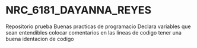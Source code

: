 # NRC_6181_DAYANNA_REYES
Repositorio prueba
Buenas practicas de programacio
Declara variables que sean entendibles
colocar comentarios en las lineas de codigo
tener una buena identacion de codigo
